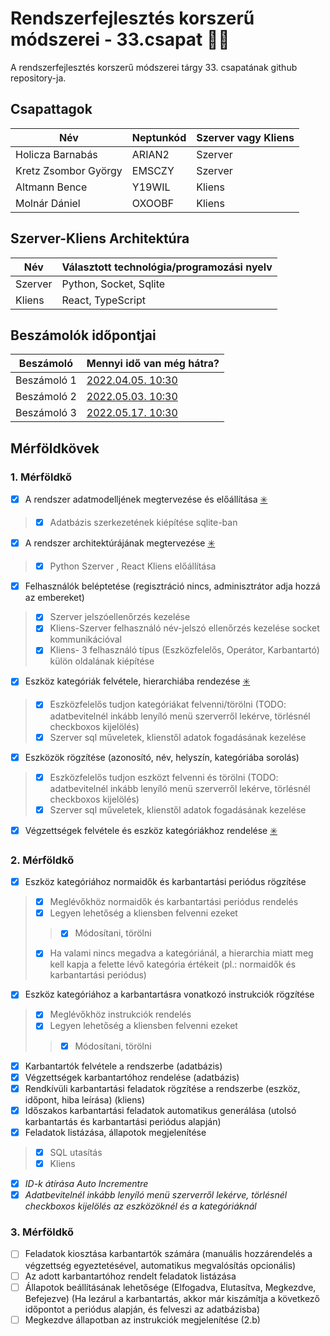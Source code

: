 # Rendszerfejlesztés korszerű módszerei - 33.csapat 👨‍💻
A rendszerfejlesztés korszerű módszerei tárgy 33. csapatának github repository-ja.
## Csapattagok
| Név | Neptunkód | Szerver vagy Kliens |
| ------ | ------ | ------ |
| Holicza Barnabás | ARIAN2 | Szerver |
| Kretz Zsombor György | EMSCZY | Szerver |
| Altmann Bence | Y19WIL | Kliens |
| Molnár Dániel | OXOOBF | Kliens |

## Szerver-Kliens Architektúra
| Név | Választott technológia/programozási nyelv |
| ------ | ------ |
| Szerver | Python, Socket, Sqlite |
| Kliens | React, TypeScript |

## Beszámolók időpontjai
| Beszámoló | Mennyi idő van még hátra? |
| ------ | ------ |
| Beszámoló 1 | [2022.04.05. 10:30](https://www.tickcounter.com/countdown/3124637/beszamolo-1) |
| Beszámoló 2 | [2022.05.03. 10:30](https://www.tickcounter.com/countdown/3124638/beszamolo-2) |
| Beszámoló 3 | [2022.05.17. 10:30](https://www.tickcounter.com/countdown/3124641/beszamolo-3) |

## Mérföldkövek
### 1. Mérföldkő
- [x] A rendszer adatmodelljének megtervezése és előállítása [✳️](https://github.com/holiczab/rendf-33.csapat/blob/main/Readme%20K%C3%A9pek/adatmodell.PNG)
> - [x] Adatbázis szerkezetének kiépítése sqlite-ban
- [x] A rendszer architektúrájának megtervezése [✳️](https://github.com/holiczab/rendf-33.csapat/blob/main/Readme%20K%C3%A9pek/architektura.PNG)
> - [x] Python Szerver , React Kliens előállítása
- [x] Felhasználók beléptetése (regisztráció nincs, adminisztrátor adja hozzá az embereket)
> - [x] Szerver jelszóellenőrzés kezelése
> - [x] Kliens-Szerver felhasználó név-jelszó ellenőrzés kezelése socket kommunikációval
> - [x] Kliens- 3 felhasználó típus (Eszközfelelős, Operátor, Karbantartó) külön oldalának kiépítése
- [x] Eszköz kategóriák felvétele, hierarchiába rendezése [✳️](https://github.com/holiczab/rendf-33.csapat/blob/main/Readme%20K%C3%A9pek/kat-veg.jpg)
> - [x] Eszközfelelős tudjon kategóriákat felvenni/törölni     (TODO: adatbevitelnél inkább lenyíló menü szerverről lekérve, törlésnél checkboxos kijelölés)
> - [x] Szerver sql műveletek, klienstől adatok fogadásának kezelése
- [x] Eszközök rögzítése (azonosító, név, helyszín, kategóriába sorolás)
> - [x] Eszközfelelős tudjon eszközt felvenni és törölni       (TODO: adatbevitelnél inkább lenyíló menü szerverről lekérve, törlésnél checkboxos kijelölés)
> - [x] Szerver sql műveletek, klienstől adatok fogadásának kezelése
- [x] Végzettségek felvétele és eszköz kategóriákhoz rendelése [✳️](https://github.com/holiczab/rendf-33.csapat/blob/main/Readme%20K%C3%A9pek/kat-veg.jpg)
### 2. Mérföldkő
- [x] Eszköz kategóriához normaidők és karbantartási periódus rögzítése
> - [x] Meglévőkhöz normaidők és karbantartási periódus rendelés 
> - [x] Legyen lehetőség a kliensben felvenni ezeket
> > - [x] Módosítani, törölni
> - [x] Ha valami nincs megadva a kategóriánál, a hierarchia miatt meg kell kapja a felette lévő kategória értékeit (pl.: normaidők és karbantartási periódus)
- [x] Eszköz kategóriához a karbantartásra vonatkozó instrukciók rögzítése
> - [x] Meglévőkhöz instrukciók rendelés 
> - [x] Legyen lehetőség a kliensben felvenni ezeket
> >- [x] Módosítani, törölni
- [x] Karbantartók felvétele a rendszerbe (adatbázis)
- [x] Végzettségek karbantartóhoz rendelése (adatbázis)
- [x] Rendkívüli karbantartási feladatok rögzítése a rendszerbe (eszköz, időpont, hiba leírása) (kliens)
- [x] Időszakos karbantartási feladatok automatikus generálása (utolsó karbantartás és karbantartási periódus alapján)
- [x] Feladatok listázása, állapotok megjelenítése
> - [x] SQL utasítás
> - [x] Kliens
- [x] *ID-k átírása Auto Incrementre*
- [x] *Adatbevitelnél inkább lenyíló menü szerverről lekérve, törlésnél checkboxos kijelölés az eszközöknél és a kategóriáknál*
### 3. Mérföldkő
- [ ] Feladatok kiosztása karbantartók számára (manuális hozzárendelés a végzettség egyeztetésével, automatikus megvalósítás opcionális)
- [ ] Az adott karbantartóhoz rendelt feladatok listázása
- [ ] Állapotok beállításának lehetősége (Elfogadva, Elutasítva, Megkezdve, Befejezve) (Ha lezárul a karbantartás, akkor már kiszámítja a következő időpontot a periódus alapján, és felveszi az adatbázisba)
- [ ] Megkezdve állapotban az instrukciók megjelenítése (2.b)
